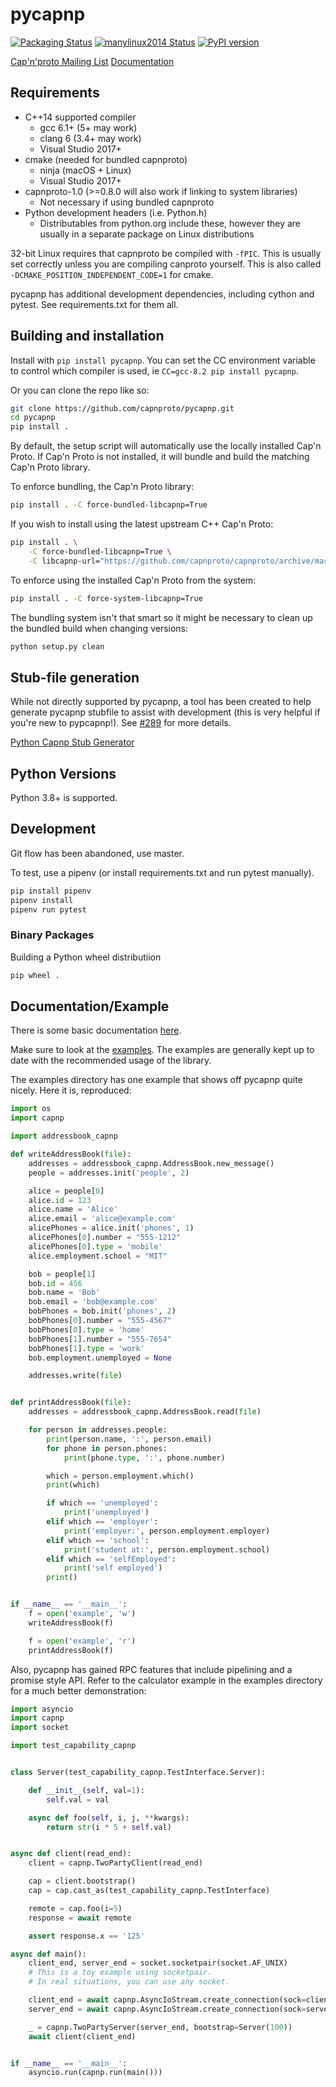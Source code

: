 # pycapnp

[![Packaging Status](https://github.com/capnproto/pycapnp/workflows/Packaging%20Test/badge.svg)](https://github.com/capnproto/pycapnp/actions)
[![manylinux2014 Status](https://github.com/capnproto/pycapnp/workflows/manylinux2014/badge.svg)](https://github.com/capnproto/pycapnp/actions)
[![PyPI version](https://badge.fury.io/py/pycapnp.svg)](https://badge.fury.io/py/pycapnp)

[Cap'n'proto Mailing List](https://groups.google.com/forum/#!forum/capnproto) [Documentation](https://capnproto.github.io/pycapnp)



## Requirements

* C++14 supported compiler
  - gcc 6.1+ (5+ may work)
  - clang 6 (3.4+ may work)
  - Visual Studio 2017+
* cmake (needed for bundled capnproto)
  - ninja (macOS + Linux)
  - Visual Studio 2017+
* capnproto-1.0 (>=0.8.0 will also work if linking to system libraries)
  - Not necessary if using bundled capnproto
* Python development headers (i.e. Python.h)
  - Distributables from python.org include these, however they are usually in a separate package on Linux distributions

32-bit Linux requires that capnproto be compiled with `-fPIC`. This is usually set correctly unless you are compiling canproto yourself. This is also called `-DCMAKE_POSITION_INDEPENDENT_CODE=1` for cmake.

pycapnp has additional development dependencies, including cython and pytest. See requirements.txt for them all.


## Building and installation

Install with `pip install pycapnp`. You can set the CC environment variable to control which compiler is used, ie `CC=gcc-8.2 pip install pycapnp`.

Or you can clone the repo like so:

```bash
git clone https://github.com/capnproto/pycapnp.git
cd pycapnp
pip install .
```

By default, the setup script will automatically use the locally installed Cap'n Proto.
If Cap'n Proto is not installed, it will bundle and build the matching Cap'n Proto library.

To enforce bundling, the Cap'n Proto library:

```bash
pip install . -C force-bundled-libcapnp=True
```

If you wish to install using the latest upstream C++ Cap'n Proto:

```bash
pip install . \
    -C force-bundled-libcapnp=True \
    -C libcapnp-url="https://github.com/capnproto/capnproto/archive/master.tar.gz"
```

To enforce using the installed Cap'n Proto from the system:

```bash
pip install . -C force-system-libcapnp=True
```

The bundling system isn't that smart so it might be necessary to clean up the bundled build when changing versions:

```bash
python setup.py clean
```


## Stub-file generation

While not directly supported by pycapnp, a tool has been created to help generate pycapnp stubfile to assist with development (this is very helpful if you're new to pypcapnp!). See [#289](https://github.com/capnproto/pycapnp/pull/289#event-9078216721) for more details.

[Python Capnp Stub Generator](https://gitlab.com/mic_public/tools/python-helpers/capnp-stub-generator)


## Python Versions

Python 3.8+ is supported.


## Development

Git flow has been abandoned, use master.

To test, use a pipenv (or install requirements.txt and run pytest manually).
```bash
pip install pipenv
pipenv install
pipenv run pytest
```


### Binary Packages

Building a Python wheel distributiion

```bash
pip wheel .
```

## Documentation/Example

There is some basic documentation [here](http://capnproto.github.io/pycapnp/).

Make sure to look at the [examples](examples). The examples are generally kept up to date with the recommended usage of the library.

The examples directory has one example that shows off pycapnp quite nicely. Here it is, reproduced:

```python
import os
import capnp

import addressbook_capnp

def writeAddressBook(file):
    addresses = addressbook_capnp.AddressBook.new_message()
    people = addresses.init('people', 2)

    alice = people[0]
    alice.id = 123
    alice.name = 'Alice'
    alice.email = 'alice@example.com'
    alicePhones = alice.init('phones', 1)
    alicePhones[0].number = "555-1212"
    alicePhones[0].type = 'mobile'
    alice.employment.school = "MIT"

    bob = people[1]
    bob.id = 456
    bob.name = 'Bob'
    bob.email = 'bob@example.com'
    bobPhones = bob.init('phones', 2)
    bobPhones[0].number = "555-4567"
    bobPhones[0].type = 'home'
    bobPhones[1].number = "555-7654"
    bobPhones[1].type = 'work'
    bob.employment.unemployed = None

    addresses.write(file)


def printAddressBook(file):
    addresses = addressbook_capnp.AddressBook.read(file)

    for person in addresses.people:
        print(person.name, ':', person.email)
        for phone in person.phones:
            print(phone.type, ':', phone.number)

        which = person.employment.which()
        print(which)

        if which == 'unemployed':
            print('unemployed')
        elif which == 'employer':
            print('employer:', person.employment.employer)
        elif which == 'school':
            print('student at:', person.employment.school)
        elif which == 'selfEmployed':
            print('self employed')
        print()


if __name__ == '__main__':
    f = open('example', 'w')
    writeAddressBook(f)

    f = open('example', 'r')
    printAddressBook(f)
```

Also, pycapnp has gained RPC features that include pipelining and a promise style API. Refer to the calculator example in the examples directory for a much better demonstration:

```python
import asyncio
import capnp
import socket

import test_capability_capnp


class Server(test_capability_capnp.TestInterface.Server):

    def __init__(self, val=1):
        self.val = val

    async def foo(self, i, j, **kwargs):
        return str(i * 5 + self.val)


async def client(read_end):
    client = capnp.TwoPartyClient(read_end)

    cap = client.bootstrap()
    cap = cap.cast_as(test_capability_capnp.TestInterface)

    remote = cap.foo(i=5)
    response = await remote

    assert response.x == '125'

async def main():
    client_end, server_end = socket.socketpair(socket.AF_UNIX)
    # This is a toy example using socketpair.
    # In real situations, you can use any socket.

    client_end = await capnp.AsyncIoStream.create_connection(sock=client_end)
    server_end = await capnp.AsyncIoStream.create_connection(sock=server_end)

    _ = capnp.TwoPartyServer(server_end, bootstrap=Server(100))
    await client(client_end)


if __name__ == '__main__':
    asyncio.run(capnp.run(main()))
```
